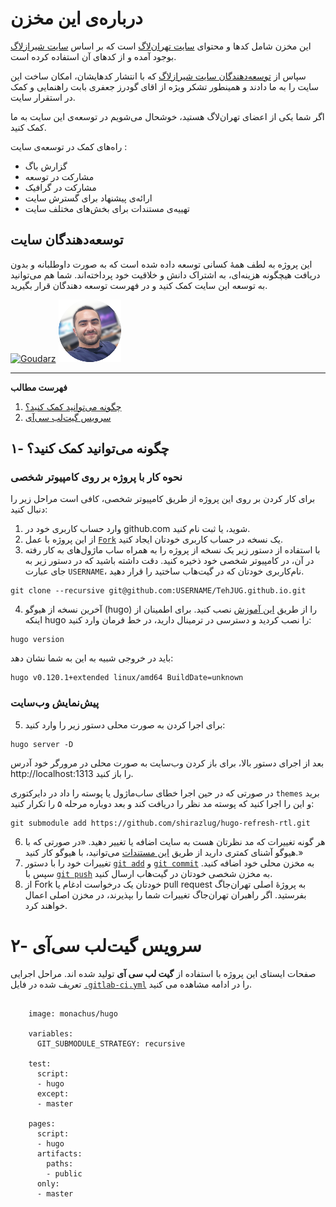 # درباره‌ی این مخزن

این مخزن شامل کدها و محتوای [سایت تهران‌لاگ](https://TehJug.org/) است که بر اساس [سایت شیرازلاگ](https://shirazlug.ir/) بوجود آمده و از کدهای آن استفاده کرده است.

سپاس از [توسعه‌دهندگان سایت شیرازلاگ](https://framagit.org/shirazlug/shirazlug.frama.io#%D8%AA%D9%88%D8%B3%D8%B9%D9%87%D8%AF%D9%87%D9%86%D8%AF%DA%AF%D8%A7%D9%86-%D8%B3%D8%A7%DB%8C%D8%AA) که با انتشار کدهایشان، امکان ساخت این سایت را به ما دادند و همینطور تشکر ویژه از اقای گودرز جعفری بابت راهنمایی و کمک در استقرار سایت.

اگر شما یکی از اعضای تهران‌لاگ هستید، خوشحال می‌شویم در توسعه‌ی این سایت به ما کمک کنید.

راه‌های کمک در توسعه‌ی سایت :
- گزارش باگ
- مشارکت در توسعه
- مشارکت در گرافیک
- ارائه‌ی پیشنهاد برای گسترش سایت
- تهییه‌ی مستندات برای بخش‌های مختلف سایت




## توسعه‌دهندگان سایت

 این پروژه به لطف همهٔ کسانی توسعه داده شده است که به صورت داوطلبانه و بدون دریافت هیچگونه هزینه‌ای، به اشتراک دانش و خلاقیت خود پرداخته‌اند. شما هم می‌توانید به توسعه این سایت کمک کنید و در فهرست توسعه دهندگان قرار بگیرید.

[![Goudarz](content/members/pix/goudarzjafari.svg)](https://TehJUG.org/members/jafari/)
[![Amin](content/members/pix/Amin100.png)](https://TehJUG.org/members/Amin/)

---

<!-- START doctoc generated TOC please keep comment here to allow auto update -->
<!-- DON'T EDIT THIS SECTION, INSTEAD RE-RUN doctoc TO UPDATE -->
**فهرست مطالب**

1. [چگونه می‌توانید کمک کنید؟](#%DA%86%DA%AF%D9%88%D9%86%D9%87-%D9%85%DB%8C%D8%AA%D9%88%D8%A7%D9%86%DB%8C%D8%AF-%DA%A9%D9%85%DA%A9-%DA%A9%D9%86%DB%8C%D8%AF%D8%9F)
2. [سرویس گیت‌لب سی‌آی](#%D8%B3%D8%B1%D9%88%DB%8C%D8%B3-%DA%AF%DB%8C%D8%AA-%D9%84%D8%A8-%D8%B3%DB%8C-%D8%A2%DB%8C)

<!-- END doctoc generated TOC please keep comment here to allow auto update -->


## ۱- چگونه می‌توانید کمک کنید؟

### نحوه کار با پروژه بر روی کامپیوتر شخصی
برای کار کردن بر روی این پروژه از طریق کامپیوتر شخصی، کافی است مراحل زیر را دنبال کنید:

  1. وارد حساب کاربری خود در github.com شوید، یا ثبت نام کنید.
  2. از این پروژه با عمل [`Fork`](https://github.com/TehJUG/TehJUG.github.io/fork) یک نسخه در حساب کاربری خودتان ایجاد کنید.
  3. با استفاده از دستور زیر یک نسخه از پروژه را به همراه ساب ماژول‌های به کار رفته در آن، در کامپیوتر شخصی خود ذخیره کنید. دقت داشته باشید که در دستور زیر به جای عبارت `USERNAME`، نام‌کاربری خودتان که در گیت‌هاب ساختید را قرار دهید.

```
git clone --recursive git@github.com:USERNAME/TehJUG.github.io.git
```

  4. آخرین نسخه از هیوگو (hugo) را از طریق [این آموزش](https://gohugo.io/installation/) نصب کنید. برای اطمینان از اینکه hugo را نصب کردید و دسترسی در ترمینال دارید، در خط فرمان وارد کنید:

```
hugo version
```

باید در خروجی شبیه به این به شما نشان دهد:

```
hugo v0.120.1+extended linux/amd64 BuildDate=unknown
```
### پیش‌نمایش وب‌سایت

  5. برای اجرا کردن به صورت محلی دستور زیر را وارد کنید:

  ```
hugo server -D
```

بعد از اجرای دستور بالا، برای باز کردن وب‌سایت به صورت محلی در مرورگر خود آدرس http://localhost:1313 را باز کنید.

در صورتی که در حین اجرا خطای ساب‌ماژول یا پوسته را داد در دایرکتوری `themes` برید و این را اجرا کنید که پوسته مد نظر را دریافت کند و بعد دوباره مرحله ۵ را تکرار کنید:

```
git submodule add https://github.com/shirazlug/hugo-refresh-rtl.git
```

  6. هر گونه تغییرات که مد نظرتان هست به سایت اضافه یا تغییر دهید. «در صورتی که با هیوگو آشنای کمتری دارید از طریق [این مستندات](https://gohugo.io/documentation/) می‌توانید، با هیوگو کار کنید.»
  7. تغییرات خود را با دستور [`git add`](https://git-scm.com/docs/git-add) و [`git commit`](https://git-scm.com/docs/git-commit) به مخزن محلی خود اضافه کنید. سپس با ‍‍[`git push`](https://git-scm.com/docs/git-push) به مخزن شخصی خودتان در گیت‌هاب ارسال کنید.
  8. از Fork خودتان یک درخواست ادغام یا pull request به پروژهٔ اصلی تهران‌جاگ بفرستید. اگر راهبران تهران‌جاگ تغییرات شما را بپذیرند، در مخزن اصلی اعمال خواهند کرد.

# ۲- سرویس گیت‌لب سی‌آی

صفحات ایستای این پروژه با استفاده از
**گیت لب سی آی**
تولید شده اند. مراحل اجرایی تعریف شده در فایل
[`.gitlab-ci.yml`](.gitlab-ci.yml)
را در ادامه مشاهده می کنید.

```

    image: monachus/hugo

    variables:
      GIT_SUBMODULE_STRATEGY: recursive

    test:
      script:
      - hugo
      except:
      - master

    pages:
      script:
      - hugo
      artifacts:
        paths:
        - public
      only:
      - master

```
